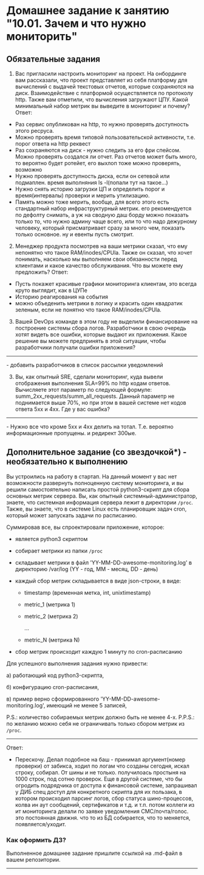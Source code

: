# Домашнее задание к занятию "10.01. Зачем и что нужно мониторить"

## Обязательные задания

1. Вас пригласили настроить мониторинг на проект. На онбординге вам рассказали, что проект представляет из себя 
платформу для вычислений с выдачей текстовых отчетов, которые сохраняются на диск. Взаимодействие с платформой 
осуществляется по протоколу http. Также вам отметили, что вычисления загружают ЦПУ. Какой минимальный набор метрик вы
выведите в мониторинг и почему?
Ответ:
- Раз сервис опубликован на http, то нужно проверять доступность этого ресруса.  
- Можно проверять время типовой пользовательской активности, т.е. порог ответа на http реквест 
- Раз сохраняются на диск - нужно следить за его фри спейсом. Можно проверять создался ли отчет. Раз отчетов может быть много, то вероятно будет ротейет, его выхлоп тоже можно проверять, возможно
- Нужно проверять доступность диска, если он сетевой или подмаплен. время выполняния ls -l(попали тут на такое...)
- Нужно снять историю загрузки ЦП и определить порог и время(интервалы) проверки и мерить утилизацию.
- Память можно тоже мерить, вообще, для всего этого есть стандартный набор инфраструктурный метрик. его рекомендуется по дефолту снимать, а уж на сводную даш борду можно показать только то, что нужно админу чаще всего, или то что надо дежурному человеку, который присматривает сразу за много чем, показать только основное. ну и евенты пусть смотрит.

2. Менеджер продукта посмотрев на ваши метрики сказал, что ему непонятно что такое RAM/inodes/CPUla. Также он сказал, 
что хочет понимать, насколько мы выполняем свои обязанности перед клиентами и какое качество обслуживания. Что вы 
можете ему предложить?
Ответ:
- Пусть покажет красивые графики мониторинга клиентам, это всегда круто выглядит, как в ЦУПе
- Историю реагирования на события
- можно объеденить метрики в логику и красить один квадратик зеленым, если не понятно что такое RAM/inodes/CPUla.

3. Вашей DevOps команде в этом году не выделили финансирование на построение системы сбора логов. Разработчики в свою 
очередь хотят видеть все ошибки, которые выдают их приложения. Какое решение вы можете предпринять в этой ситуации, 
чтобы разработчики получали ошибки приложения?
<HR>
- добавить разработчиков в список рассылки уведомлений

3. Вы, как опытный SRE, сделали мониторинг, куда вывели отображения выполнения SLA=99% по http кодам ответов. 
Вычисляете этот параметр по следующей формуле: summ_2xx_requests/summ_all_requests. Данный параметр не поднимается выше 
70%, но при этом в вашей системе нет кодов ответа 5xx и 4xx. Где у вас ошибка?
<HR>
 - Нужно все что кроме 5хх и 4хх делить на тотал. Т.е. вероятно информационные пропущены. и редирект 300ые.

## Дополнительное задание (со звездочкой*) - необязательно к выполнению

Вы устроились на работу в стартап. На данный момент у вас нет возможности развернуть полноценную систему 
мониторинга, и вы решили самостоятельно написать простой python3-скрипт для сбора основных метрик сервера. Вы, как 
опытный системный-администратор, знаете, что системная информация сервера лежит в директории `/proc`. 
Также, вы знаете, что в системе Linux есть  планировщик задач cron, который может запускать задачи по расписанию.

Суммировав все, вы спроектировали приложение, которое:
- является python3 скриптом
- собирает метрики из папки `/proc`
- складывает метрики в файл 'YY-MM-DD-awesome-monitoring.log' в директорию /var/log 
(YY - год, MM - месяц, DD - день)
- каждый сбор метрик складывается в виде json-строки, в виде:
  + timestamp (временная метка, int, unixtimestamp)
  + metric_1 (метрика 1)
  + metric_2 (метрика 2)
  
     ...
     
  + metric_N (метрика N)
  
- сбор метрик происходит каждую 1 минуту по cron-расписанию

Для успешного выполнения задания нужно привести:

а) работающий код python3-скрипта,

б) конфигурацию cron-расписания,

в) пример верно сформированного 'YY-MM-DD-awesome-monitoring.log', имеющий не менее 5 записей,

P.S.: количество собираемых метрик должно быть не менее 4-х.
P.P.S.: по желанию можно себя не ограничивать только сбором метрик из `/proc`.

---
Ответ: 
- Перескочу. Делал подобное на баш - принимал аргумент(номер проверки) от забикса, ходил по логам что созданы сегодня, искал строку, собирал. От шины и не только. получилоась простыня на 1000 строк, под сотню проверок. Еще в другой системе, что бы огродить подрядчика от доступа к финансовой системе, запрашивал у ДИБ спец доступ для конкретного скрипта для их пользака, в котором происходил парсинг логов, сбор статуса шино-процессов, колва ин аут сообщений, сертификатов и т.д.  и т.п.
потом коллеги из ит мониторинга делали по заявке уведомления СМС/почта/голос. это постоянная движня. что то из БД собирается, что то меняется, появляется/уходит.
### Как оформить ДЗ?

Выполненное домашнее задание пришлите ссылкой на .md-файл в вашем репозитории.

---
